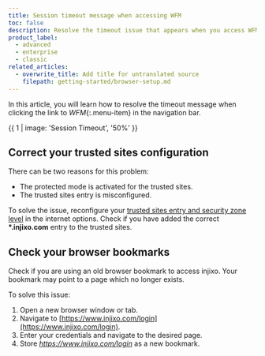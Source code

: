 ```yaml
---
title: Session timeout message when accessing WFM
toc: false
description: Resolve the timeout issue that appears when you access WFM.
product_label:
  - advanced
  - enterprise
  - classic
related_articles:
  - overwrite_title: Add title for untranslated source
    filepath: getting-started/browser-setup.md
---
```


In this article, you will learn how to resolve the timeout message when clicking the link to _WFM_{:.menu-item} in the navigation bar.

{{ 1 | image: 'Session Timeout', '50%' }}

## Correct your trusted sites configuration

There can be two reasons for this problem:

- The protected mode is activated for the trusted sites.
- The trusted sites entry is misconfigured.

To solve the issue, reconfigure your [trusted sites entry and security zone level](/browser-setup#configure-the-trusted-sites-and-security-zone-settings) in the internet options. Check if you have added the correct **\*.injixo.com** entry to the trusted sites.

## Check your browser bookmarks

Check if you are using an old browser bookmark to access injixo. Your bookmark may point to a page which no longer exists.

To solve this issue:

1. Open a new browser window or tab.
2. Navigate to [https://www.injixo.com/login](https://www.injixo.com/login).
3. Enter your credentials and navigate to the desired page.
4. Store *https://www.injixo.com/login* as a new bookmark.
